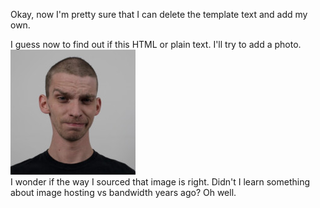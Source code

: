 Okay, now I'm pretty sure that I can delete the template text and add my own.<br>

I guess now to find out if this HTML or plain text. I'll try to add a photo.<br>
<img src="https://github.com/ianmcphee/ianmcphee.github.io/blob/master/0.jpg?raw=true">
<br>
I wonder if the way I sourced that image is right. Didn't I learn something about image hosting vs bandwidth years ago? Oh well.
